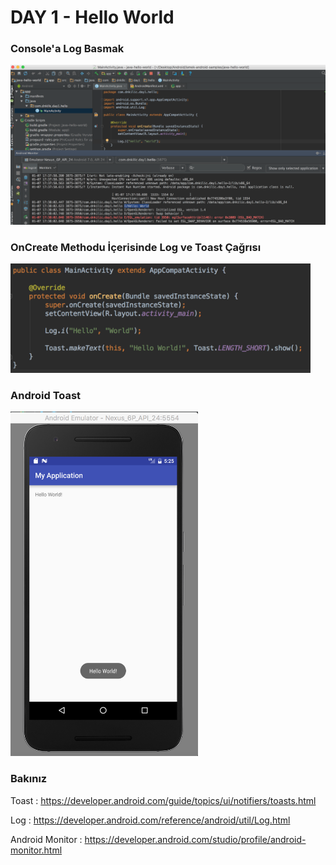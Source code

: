 # DAY 1 - Hello World

### Console'a Log Basmak

![](screenshots/ss_log.png)

### OnCreate Methodu İçerisinde Log ve Toast Çağrısı

<img src="screenshots/ss_toast.png" width="480">

### Android Toast

<img src="screenshots/ss_toast_emulator.png" width="300">

### Bakınız
Toast : https://developer.android.com/guide/topics/ui/notifiers/toasts.html

Log : https://developer.android.com/reference/android/util/Log.html

Android Monitor : https://developer.android.com/studio/profile/android-monitor.html
